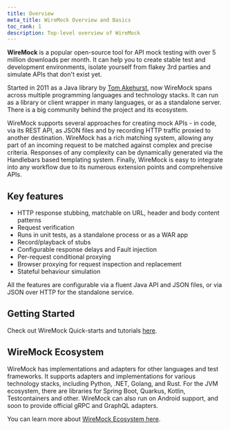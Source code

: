 ```yaml
---
title: Overview
meta_title: WireMock Overview and Basics
toc_rank: 1
description: Top-level overview of WireMock
---
```


**WireMock** is a popular open-source tool for API mock testing
with over 5 million downloads per month.
It can help you to create stable test and development environments,
isolate yourself from flakey 3rd parties
and simulate APIs that don't exist yet.

Started in 2011 as a Java library by [Tom Akehurst](https://github.com/tomakehurst),
now WireMock spans across multiple programming languages and technology stacks.
It can run as a library or client wrapper in many languages, or as a standalone server.
There is a big community behind the project and its ecosystem.

WireMock supports several approaches for creating mock APIs -
in code, via its REST API, as JSON files and by recording HTTP traffic proxied to another destination.
WireMock has a rich matching system, allowing any part of an incoming request to be matched against complex and precise criteria.
Responses of any complexity can be dynamically generated via the Handlebars based templating system.
Finally, WireMock is easy to integrate into any workflow due to its numerous extension points and comprehensive APIs.

## Key features

- HTTP response stubbing, matchable on URL, header and body content patterns
- Request verification
- Runs in unit tests, as a standalone process or as a WAR app
- Record/playback of stubs
- Configurable response delays and Fault injection
- Per-request conditional proxying
- Browser proxying for request inspection and replacement
- Stateful behaviour simulation

All the features are configurable via a fluent Java API and JSON files,
or via JSON over HTTP for the standalone service.

## Getting Started

Check out WireMock Quick-starts and tutorials [here](../getting-started).

## WireMock Ecosystem

WireMock has implementations and adapters for other languages and test frameworks.
It supports adapters and implementations for various technology stacks, including Python, .NET, Golang, and Rust.
For the JVM ecosystem, there are libraries for Spring Boot, Quarkus, Kotlin, Testcontainers and other.
WireMock can also run on Android support, and soon to provide official gRPC and GraphQL adapters.

You can learn more about [WireMock Ecosystem here](https://github.com/wiremock/ecosystem).
